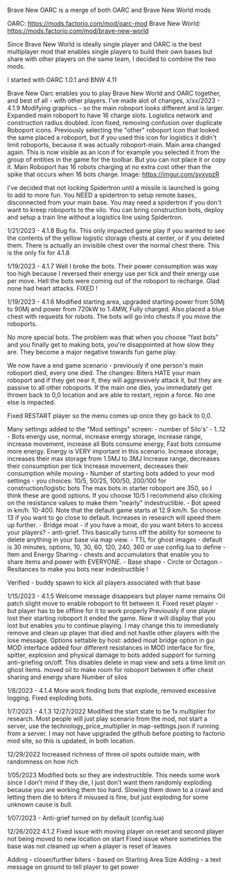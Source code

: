 Brave New OARC
is a merge of both OARC and Brave New World mods

OARC: https://mods.factorio.com/mod/oarc-mod
Brave New World: https://mods.factorio.com/mod/brave-new-world

Since Brave New World is ideally single player and OARC is the best multiplayer mod that enables single players to build their own bases but share with other players on the same team, I decided to combine the two mods.

I started with OARC 1.0.1 and BNW 4.11

Brave New Oarc enables you to play Brave New World and OARC together, and best of all - with other players.  I've made alot of changes, 
x/xx/2023 - 4.1.9
Modifying graphics - so the main roboport looks different and is larger.
Expanded main roboport to have 16 charge slots.
Logistics network and construction radius doubled.
Icon fixed, removing confusion over duplicate Roboport icons.
Previously selecting the "other" roboport icon that looked the same placed a roboport, 
but if you used this icon for logistics it didn't limit roboports, because it 
was actually roboport-main.  Main area changed again. This is now visible as an icon if 
for example you selected it from the group of entities in the game for the toolbar. 
But you can not place it or copy it.
Main Roboport has 16 robots charging at no extra cost other than the spike that occurs when 16 bots charge.
Image:  https://imgur.com/svxypzR

I've decided that not locking Spidertron until a missile is launched is going to add to more fun. You NEED a spidertron to setup remote bases, disconnected from your main base. 
You may need a spidertron if you don't want to kreep roboports to the silo. You can bring construction bots, deploy and setup a train line without a logistics line using Spidertron.

1/21/2023 - 4.1.8
Bug fix. This only impacted game play if you wanted to see the contents of the yellow logistic storage chests at center, or if you deleted them. There is actually an invisible chest over the normal chest there. This is the only fix for 4.1.8

1/19/2023 - 4.1.7
Well I broke the bots. Their power consumption was way too high because I reversed their energy use per tick and their energy use per move. Hell the bots were coming out of the roboport to recharge. 
Glad none had heart attacks. FIXED !

1/19/2023 - 4.1.6
Modified starting area, upgraded starting power from 50Mj to 90Mj and power from 720kW to 1.4MW, Fully charged. Also placed a blue chest with requests for robots.
The bots will go into chests if you move the roboports.

No more special bots. The problem was that when you choose "fast bots" and you finally get to making bots, you're disappointed at how slow they are. They become a major negative
towards fun game play.

We now have a end game scenario - previously if one person's main roboport died, every one died.  The changes: Biters HATE your main roboport and if they get near it, 
they will aggressively attack it, but they are passive to all other roboports.
If the main one dies, you immediately get thrown back to 0,0 location and are able to restart, rejoin a force. No one else is impacted.

Fixed RESTART player so the menu comes up once they go back to 0,0.

Many settings added to the "Mod settings" screen:
	- number of Silo's' - 1..12
	- Bots energy use, normal, increase energy storage, increase range, increase movement, increase all
		Bots consume energy, Fast bots consume more energy. Energy is VERY important in this scenario.
		Increase storage, increases their max storage from 1.5MJ to 3MJ
		Increase range, decreases their consumption per tick
		Increase movement, decreases their consumption while moving
	- Number of starting bots added to your mod settings - you choices: 10/5, 50/25, 100/50, 200/100 for construction/logistic bots
	  The max bots in starter roboport are 350, so I think these are good options.  If you choose 10/5 I recommend also clicking on the resistance values to make them "nearly" indestructible.
	- Bot speed in km/h.  10-400.  Note that the default game starts at 12.9 km/h. So choose 13 if you want to go close to default. Increases in research will speed them up further.
	- Bridge moat - if you have a moat, do you want biters to access your players?
	- anti-grief. This basically turns off the ability for someone to delete anything in your base via map view.
	- TTL for ghost images - default is 30 minutes, options, 10, 30, 60, 120, 240, 360 or use config.lua to define
	- Item and Energy Sharing - chests and accumulators that enable you to share items and power with EVERYONE.
	- Base shape - Circle or Octagon
	- Resitances to make you bots near indestructible !

Verified - buddy spawn to kick all players associated with that base

1/15/2023 - 4.1.5
Welcome message disappears but player name remains
Oil patch slight move to enable roboport to fit between it.
Fixed reset player - but player has to be offline for it to work properly
Previously if one player lost their starting roboport it ended the game. Now it will display that
you lost but enables you to continue playing.  I may change this to immediately remove and clean up 
player that died and not hastle other players with the lose message.
Options settable by host:
	added moat bridge option in gui MOD interface
	added four different resistances in MOD interface for fire, spitter, explosion and physical damage to bots
	added support for turning anti-griefing on/off. This disables delete in map view and sets a time limit on ghost items.
	moved oil to make room for roboport between it
	offer chest sharing and energy share
	Number of silos

1/8/2023 - 4.1.4
More work finding bots that explode, removed excessive logging. Fixed exploding bots.

1/7/2023 - 4.1.3
12/27/2022
Modified the start state to be 1x multiplier for research. Most people will just play scenario from the mod, not start a server, use the technology_price_multiplier in map-settings.json if running from a server.
I may not have upgraded the github before posting to factorio mod site, so this is updated, in both location.

12/29/2022
Increased richness of three oil spots outside main, with randomness on how rich

1/05/2023
Modified bots so they are indestructible. This needs some work since I don't mind if they die,
I just don't want them randomly exploding because you are working them too hard. 
Slowing them down to a crawl and letting them die to biters if misused is fine,
but just exploding for some unknown cause is bull.

1/07/2023 - Anti-grief turned on by default (config.lua)

12/26/2022 4.1.2
Fixed issue with moving player on reset and second player not being moved to new location on start
Fixed issue where sometimes the base was not cleaned up when a player is reset of leaves

Adding - closer/further biters - based on Starting Area Size
Adding - a text message on ground to tell player to get power

